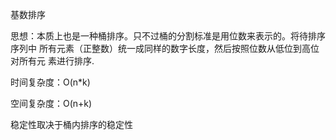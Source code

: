 基数排序

思想：本质上也是一种桶排序。只不过桶的分割标准是用位数来表示的。将待排序序列中
      所有元素（正整数）统一成同样的数字长度，然后按照位数从低位到高位对所有元
      素进行排序.

时间复杂度：O(n*k)

空间复杂度：O(n+k)

稳定性取决于桶内排序的稳定性
